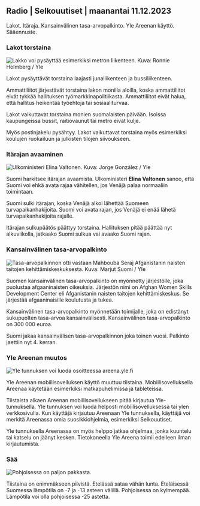Radio \| Selkouutiset \| maanantai 11.12.2023
---------------------------------------------

Lakot. Itäraja. Kansainvälinen tasa-arvopalkinto. Yle Areenan käyttö. Sääennuste.

### Lakot torstaina

![Lakko voi pysäyttää esimerkiksi metron liikenteen. Kuva: Ronnie Holmberg / Yle](https://images.cdn.yle.fi/image/upload/c_crop,h_2812,w_5000,x_0,y_119/ar_1.7777777777777777,c_fill,g_faces,h_675,w_1200/dpr_1.0/q_auto:eco/f_auto/fl_lossy/v1680005990/39-10914126422daa3b3499)

Lakot pysäyttävät torstaina laajasti junaliikenteen ja bussiliikenteen.

Ammattiliitot järjestävät torstaina lakon monilla aloilla, koska ammattiliitot eivät tykkää hallituksen työmarkkinapolitiikasta. Ammattiliitot eivät halua, että hallitus heikentää työehtoja tai sosiaaliturvaa.

Lakot vaikuttavat torstaina monien suomalaisten päivään. Isoissa kaupungeissa bussit, raitiovaunut tai metro eivät kulje.

Myös postinjakelu pysähtyy. Lakot vaikuttavat torstaina myös esimerkiksi koulujen ruokailuun ja julkisten tilojen siivoukseen.

### Itärajan avaaminen

![Ulkoministeri Elina Valtonen. Kuva: Jorge González / Yle](https://images.cdn.yle.fi/image/upload/c_crop,h_3078,w_5472,x_0,y_175/ar_1.7777777777777777,c_fill,g_faces,h_675,w_1200/dpr_1.0/q_auto:eco/f_auto/fl_lossy/v1694784991/39-117279165045b4502e3d)

Suomi harkitsee itärajan avaamista. Ulkoministeri **Elina Valtonen** sanoo, että Suomi voi ehkä avata rajaa vähitellen, jos Venäjä palaa normaaliin toimintaan.

Suomi sulki itärajan, koska Venäjä alkoi lähettää Suomeen turvapaikanhakijoita. Suomi voi avata rajan, jos Venäjä ei enää lähetä turvapaikanhakijoita rajalle.

Itärajan sulkupäätös päättyy torstaina. Hallituksen pitää päättää nyt alkuviikolla, jatkaako Suomi sulkua vai avaako Suomi rajan.

### Kansainvälinen tasa-arvopalkinto

![Tasa-arvopalkinnon otti vastaan Mahbouba Seraj Afganistanin naisten taitojen kehittämiskeskuksesta. Kuva: Marjut Suomi / Yle](https://images.cdn.yle.fi/image/upload/c_crop,h_2265,w_4028,x_3,y_351/ar_1.7777777777777777,c_fill,g_faces,h_675,w_1200/dpr_1.0/q_auto:eco/f_auto/fl_lossy/v1702295629/39-12137716576f7081f562)

Suomen kansainvälinen tasa-arvopalkinto on myönnetty järjestölle, joka puolustaa afgaaninaisten oikeuksia. Järjestön nimi on Afghan Women Skills Development Center eli Afganistanin naisten taitojen kehittämiskeskus. Se järjestää afgaaninaisille koulutusta ja tukea.

Kansainvälinen tasa-arvopalkinto myönnetään toimijalle, joka on edistänyt sukupuolten tasa-arvoa kansainvälisesti. Kansainvälinen tasa-arvopalkinto on 300 000 euroa.

Suomi jakaa kansainvälisen tasa-arvopalkinnon joka toinen vuosi. Palkinto jaettiin nyt 4. kerran.

### Yle Areenan muutos

![Yle tunnuksen voi luoda osoitteessa areena.yle.fi](https://images.cdn.yle.fi/image/upload/c_crop,h_1440,w_2560,x_0,y_0/ar_1.7777777777777777,c_fill,g_faces,h_675,w_1200/dpr_1.0/q_auto:eco/f_auto/fl_lossy/v1521812566/39-4736775ab50425c1d2b)

Yle Areenan mobiilisovelluksen käyttö muuttuu tiistaina. Mobiilisovelluksella Areenaa käytetään esimerkiksi matkapuhelimissa ja tableteissa.

Tiistaista alkaen Areenan mobiilisovellukseen pitää kirjautua Yle-tunnuksella. Yle tunnuksen voi luoda helposti mobiilisovelluksessa tai ylen verkkosivulla. Kun käyttäjä kirjautuu Areenaan Yle tunnuksella, käyttäjä voi merkitä Areenassa omia suosikkiohjelmia, esimerkiksi Selkouutiset.

Yle tunnuksella Areenassa on myös helppo jatkaa ohjelmaa, jonka kuuntelu tai katselu on jäänyt kesken. Tietokoneella Yle Areena toimii edelleen ilman kirjautumista.

### Sää

![Pohjoisessa on paljon pakkasta.](https://images.cdn.yle.fi/image/upload/c_crop,h_1080,w_1919,x_0,y_0/ar_1.7777777777777777,c_fill,g_faces,h_675,w_1200/dpr_1.0/q_auto:eco/f_auto/fl_lossy/v1702311145/39-1214017657734c899dca)

Tiistaina on enimmäkseen pilvistä. Etelässä sataa vähän lunta. Eteläisessä Suomessa lämpötila on -7 ja -13 asteen välillä. Pohjoisessa on kylmempää. Lämpötila voi olla pohjoisessa -25 astetta.
